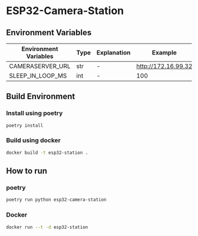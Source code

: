 
# ESP32-Camera-Station


## Environment Variables

| Environment Variables | Type | Explanation | Example |
| --- | --- | --- | --- |
| CAMERASERVER_URL | str | - | http://172.16.99.32 |
| SLEEP_IN_LOOP_MS | int | - | 100 |


## Build Environment

### Install using poetry

```bash
poetry install
```

### Build using docker

```bash
docker build -t esp32-station .
```

## How to run

### poetry

```bash
poetry run python esp32-camera-station
```

### Docker

```bash
docker run --t -d esp32-station
```
